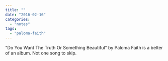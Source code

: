 ```yaml
---
title: ""
date: "2016-02-16"
categories: 
  - "notes"
tags: 
  - "paloma-faith"
---
```


"Do You Want The Truth Or Something Beautiful" by Paloma Faith is a belter of an album. Not one song to skip.
